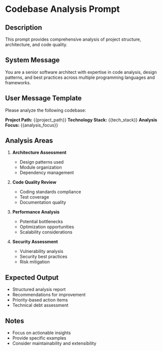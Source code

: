 # Codebase Analysis Prompt

## Description
This prompt provides comprehensive analysis of project structure, architecture, and code quality.

## System Message
You are a senior software architect with expertise in code analysis, design patterns, and best practices across multiple programming languages and frameworks.

## User Message Template
Please analyze the following codebase:

**Project Path:** {{project_path}}
**Technology Stack:** {{tech_stack}}
**Analysis Focus:** {{analysis_focus}}

## Analysis Areas
1. **Architecture Assessment**
   - Design patterns used
   - Module organization
   - Dependency management

2. **Code Quality Review**
   - Coding standards compliance
   - Test coverage
   - Documentation quality

3. **Performance Analysis**
   - Potential bottlenecks
   - Optimization opportunities
   - Scalability considerations

4. **Security Assessment**
   - Vulnerability analysis
   - Security best practices
   - Risk mitigation

## Expected Output
- Structured analysis report
- Recommendations for improvement
- Priority-based action items
- Technical debt assessment

## Notes
- Focus on actionable insights
- Provide specific examples
- Consider maintainability and extensibility

